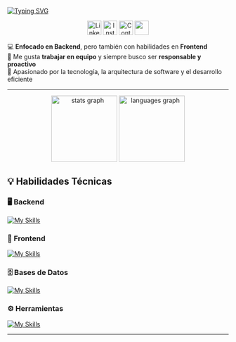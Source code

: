 [![Typing SVG](https://readme-typing-svg.herokuapp.com?font=Fira+Code&pause=1000&color=F7F7F7&width=435&lines=%F0%9F%91%8B+%C2%A1Hola%2C+soy+Juan+Andr%C3%A9s+Mosquera!++;%F0%9F%8E%93+Estudiante+de+Ing+de+Sistemas)](https://git.io/typing-svg)

<p align="center">
  <a href="https://www.linkedin.com/in/juan-mosquera-nu%C3%B1ez-27a827232/"><img width="32px" alt="LinkedIn" title="LinkedIn" src="https://img.icons8.com/?size=100&id=8808&format=png"/></a>
  <a href="https://www.instagram.com/t3chwithpao?igsh=dmU2ZXNqYTVkMDJx&utm_source=qr"><img width="32px" alt="Instagram" title="Instagram" src="https://img.icons8.com/?size=100&id=32292&format=png"/></a>
  <a href="jamn011020@gmail.com"><img width="32px" alt="Contact" title="Contact" src="https://img.icons8.com/?size=100&id=59835&format=png&color=0139ff"/></a>
  <a href="https://www.instagram.com/jandres.11?igsh=MTB1MmhoY3RoaXlxZw%3D%3D&utm_source=qr" alt="Instagram" title="Instagram"><img width="32px" src="https://iconos8.es/icon/32323/instagram"/></a>
</p>


💻 **Enfocado en Backend**, pero también con habilidades en **Frontend**  
🤝 Me gusta **trabajar en equipo** y siempre busco ser **responsable y proactivo**  
🚀 Apasionado por la tecnología, la arquitectura de software y el desarrollo eficiente  


---

<div align="center">
  <img src="https://github-readme-stats.vercel.app/api?username=jandres011&hide_title=false&hide_rank=false&show_icons=true&include_all_commits=true&count_private=true&disable_animations=false&theme=dracula&locale=en&hide_border=false" height="150" alt="stats graph"  />
  <img src="https://github-readme-stats.vercel.app/api/top-langs?username=jandres011&locale=en&hide_title=false&layout=compact&card_width=320&langs_count=5&theme=dracula&hide_border=false" height="150" alt="languages graph"  />
</div>

## 💡 Habilidades Técnicas  

### 🖥️ Backend  
[![My Skills](https://skillicons.dev/icons?i=java,spring,nodejs,python&theme=light)](https://skillicons.dev)

### 🎨 Frontend  
[![My Skills](https://skillicons.dev/icons?i=javascript,typescript,react,angular&theme=light)](https://skillicons.dev)

### 🗄️ Bases de Datos  
[![My Skills](https://skillicons.dev/icons?i=mysql,mongodb,postgres&theme=light)](https://skillicons.dev)

### ⚙️ Herramientas  
[![My Skills](https://skillicons.dev/icons?i=git,docker,azure&theme=light)](https://skillicons.dev)

---




